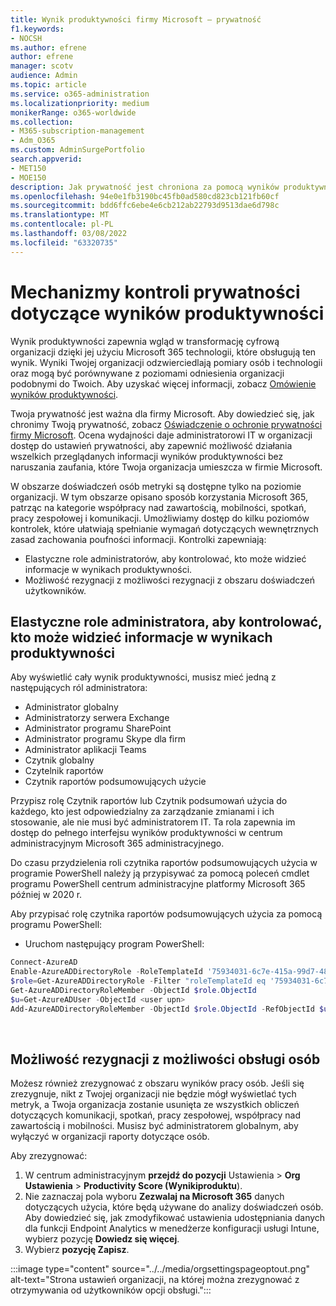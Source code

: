 ```yaml
---
title: Wynik produktywności firmy Microsoft — prywatność
f1.keywords:
- NOCSH
ms.author: efrene
author: efrene
manager: scotv
audience: Admin
ms.topic: article
ms.service: o365-administration
ms.localizationpriority: medium
monikerRange: o365-worldwide
ms.collection:
- M365-subscription-management
- Adm_O365
ms.custom: AdminSurgePortfolio
search.appverid:
- MET150
- MOE150
description: Jak prywatność jest chroniona za pomocą wyników produktywności.
ms.openlocfilehash: 94e0e1fb3190bc45fb0ad580cd823cb121fb60cf
ms.sourcegitcommit: bdd6ffc6ebe4e6cb212ab22793d9513dae6d798c
ms.translationtype: MT
ms.contentlocale: pl-PL
ms.lasthandoff: 03/08/2022
ms.locfileid: "63320735"
---
```

# <a name="privacy-controls-for-productivity-score"></a>Mechanizmy kontroli prywatności dotyczące wyników produktywności

Wynik produktywności zapewnia wgląd w transformację cyfrową organizacji dzięki jej użyciu Microsoft 365 technologii, które obsługują ten wynik.  Wyniki Twojej organizacji odzwierciedlają pomiary osób i technologii oraz mogą być porównywane z poziomami odniesienia organizacji podobnymi do Twoich. Aby uzyskać więcej informacji, zobacz [Omówienie wyników produktywności](productivity-score.md).

Twoja prywatność jest ważna dla firmy Microsoft. Aby dowiedzieć się, jak chronimy Twoją prywatność, zobacz [Oświadczenie o ochronie prywatności firmy Microsoft](https://privacy.microsoft.com/privacystatement). Ocena wydajności daje administratorowi IT w organizacji dostęp do ustawień prywatności, aby zapewnić możliwość działania wszelkich przeglądanych informacji wyników produktywności bez naruszania zaufania, które Twoja organizacja umieszcza w firmie Microsoft.

W obszarze doświadczeń osób metryki są dostępne tylko na poziomie organizacji. W tym obszarze opisano sposób korzystania Microsoft 365, patrząc na kategorie współpracy nad zawartością, mobilności, spotkań, pracy zespołowej i komunikacji. Umożliwiamy dostęp do kilku poziomów kontrolek, które ułatwiają spełnianie wymagań dotyczących wewnętrznych zasad zachowania poufności informacji.
Kontrolki zapewniają:

- Elastyczne role administratorów, aby kontrolować, kto może widzieć informacje w wynikach produktywności.
- Możliwość rezygnacji z możliwości rezygnacji z obszaru doświadczeń użytkowników.

## <a name="flexible-admin-roles-to-control-who-can-see-the-information-in-productivity-score"></a>Elastyczne role administratora, aby kontrolować, kto może widzieć informacje w wynikach produktywności

Aby wyświetlić cały wynik produktywności, musisz mieć jedną z następujących ról administratora:

- Administrator globalny
- Administratorzy serwera Exchange
- Administrator programu SharePoint
- Administrator programu Skype dla firm
- Administrator aplikacji Teams
- Czytnik globalny
- Czytelnik raportów
- Czytnik raportów podsumowujących użycie

Przypisz rolę Czytnik raportów lub Czytnik podsumowań użycia do każdego, kto jest odpowiedzialny za zarządzanie zmianami i ich stosowanie, ale nie musi być administratorem IT. Ta rola zapewnia im dostęp do pełnego interfejsu wyników produktywności w centrum administracyjnym Microsoft 365 administracyjnego.

Do czasu przydzielenia roli czytnika raportów podsumowujących użycia w programie PowerShell należy ją przypisywać za pomocą poleceń cmdlet programu PowerShell centrum administracyjne platformy Microsoft 365 później w 2020 r.

Aby przypisać rolę czytnika raportów podsumowujących użycia za pomocą programu PowerShell:

- Uruchom następujący program PowerShell:

```powershell
Connect-AzureAD
Enable-AzureADDirectoryRole -RoleTemplateId '75934031-6c7e-415a-99d7-48dbd49e875e'
$role=Get-AzureADDirectoryRole -Filter "roleTemplateId eq '75934031-6c7e-415a-99d7-48dbd49e875e'"
Get-AzureADDirectoryRoleMember -ObjectId $role.ObjectId
$u=Get-AzureADUser -ObjectId <user upn>
Add-AzureADDirectoryRoleMember -ObjectId $role.ObjectId -RefObjectId $u.ObjectId
```

</br>


## <a name="capability-to-opt-out-of-people-experiences"></a>Możliwość rezygnacji z możliwości obsługi osób

Możesz również zrezygnować z obszaru wyników pracy osób. Jeśli się zrezygnuje, nikt z Twojej organizacji nie będzie mógł wyświetlać tych metryk, a Twoja organizacja zostanie usunięta ze wszystkich obliczeń dotyczących komunikacji, spotkań, pracy zespołowej, współpracy nad zawartością i mobilności. Musisz być administratorem globalnym, aby wyłączyć w organizacji raporty dotyczące osób.

Aby zrezygnować:

1. W centrum administracyjnym **przejdź do pozycji** Ustawienia   >  **Org Ustawienia** >  **Productivity Score (Wynikiproduktu**).
2. Nie zaznaczaj pola wyboru **Zezwalaj na Microsoft 365** danych dotyczących użycia, które będą używane do analizy doświadczeń osób. Aby dowiedzieć się, jak zmodyfikować ustawienia udostępniania danych dla funkcji Endpoint Analytics w menedżerze konfiguracji usługi Intune, wybierz pozycję **Dowiedz się więcej**.
3. Wybierz  **pozycję Zapisz**.

:::image type="content" source="../../media/orgsettingspageoptout.png" alt-text="Strona ustawień organizacji, na której można zrezygnować z otrzymywania od użytkowników opcji obsługi.":::
